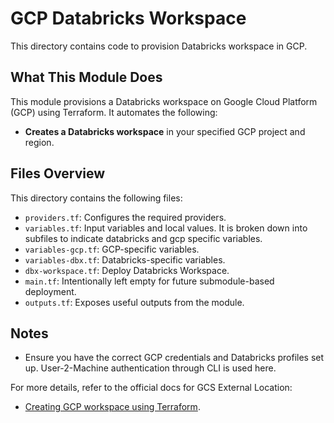 

# GCP Databricks Workspace

This directory contains code to provision Databricks workspace in GCP.

## What This Module Does
This module provisions a Databricks workspace on Google Cloud Platform (GCP) using Terraform. It automates the following:
- **Creates a Databricks workspace** in your specified GCP project and region.

## Files Overview
This directory contains the following files:

- `providers.tf`: Configures the required providers.
- `variables.tf`: Input variables and local values. It is broken down into subfiles to indicate databricks and gcp specific variables.
- `variables-gcp.tf`: GCP-specific variables.
- `variables-dbx.tf`: Databricks-specific variables.
- `dbx-workspace.tf`: Deploy Databricks Workspace.
- `main.tf`: Intentionally left empty for future submodule-based deployment.
- `outputs.tf`: Exposes useful outputs from the module.

## Notes

- Ensure you have the correct GCP credentials and Databricks profiles set up. User-2-Machine authentication through CLI is used here.

For more details, refer to the official docs for GCS External Location:
- [Creating GCP workspace using Terraform](https://docs.databricks.com/gcp/en/admin/workspace/templates).
